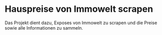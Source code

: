 # Hauspreise von Immowelt scrapen
Das Projekt dient dazu, Exposes von Immowelt zu scrapen und die Preise sowie alle Informationen zu sammeln. 